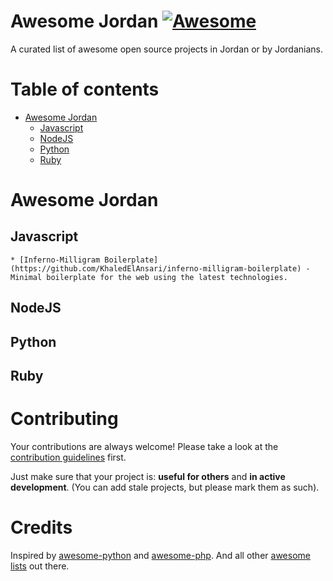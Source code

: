 # Awesome Jordan [![Awesome](https://cdn.rawgit.com/sindresorhus/awesome/d7305f38d29fed78fa85652e3a63e154dd8e8829/media/badge.svg)](https://github.com/sindresorhus/awesome)

A curated list of awesome open source projects in Jordan or by Jordanians.


# Table of contents

- [Awesome Jordan](#awesome-jordan)
	- [Javascript](#javascript)
    - [NodeJS](#nodejs)
    - [Python](#python)
    - [Ruby](#ruby)

# Awesome Jordan

## Javascript
	* [Inferno-Milligram Boilerplate](https://github.com/KhaledElAnsari/inferno-milligram-boilerplate) - Minimal boilerplate for the web using the latest technologies.
	
## NodeJS

## Python

## Ruby



# Contributing

Your contributions are always welcome! Please take a look at the [contribution guidelines](https://github.com/vinta/awesome-python/blob/master/CONTRIBUTING.md) first.

Just make sure that your project is: **useful for others** and **in active development**. (You can add stale projects, but please mark them as such).


# Credits
Inspired by [awesome-python](https://github.com/vinta/awesome-python) and [awesome-php](https://github.com/ziadoz/awesome-php). And all other [awesome lists](https://github.com/sindresorhus/awesome-awesome-awesome-awesome) out there.

